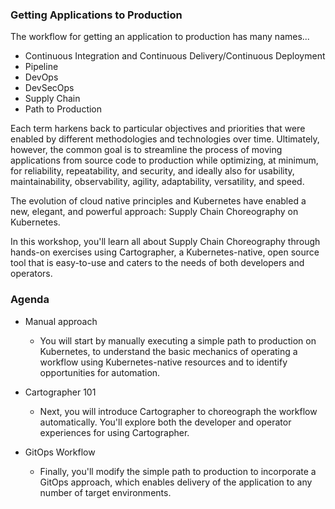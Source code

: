 ### Getting Applications to Production

The workflow for getting an application to production has many names...

- Continuous Integration and Continuous Delivery/Continuous Deployment
- Pipeline
- DevOps
- DevSecOps
- Supply Chain
- Path to Production

Each term harkens back to particular objectives and priorities that were enabled by different methodologies and technologies over time.
Ultimately, however, the common goal is to streamline the process of moving applications from source code to production while optimizing, at minimum, for reliability, repeatability, and security, and ideally also for usability, maintainability, observability, agility, adaptability, versatility, and speed.

The evolution of cloud native principles and Kubernetes have enabled a new, elegant, and powerful approach: Supply Chain Choreography on Kubernetes.

In this workshop, you'll learn all about Supply Chain Choreography through hands-on exercises using Cartographer, a Kubernetes-native, open source tool that is easy-to-use and caters to the needs of both developers and operators.

### Agenda

- Manual approach
  - You will start by manually executing a simple path to production on Kubernetes, to understand the basic mechanics of operating a workflow using Kubernetes-native resources and to identify opportunities for automation.

- Cartographer 101
  - Next, you will introduce Cartographer to choreograph the workflow automatically.
  You'll explore both the developer and operator experiences for using Cartographer.

- GitOps Workflow
  - Finally, you'll modify the simple path to production to incorporate a GitOps approach, which enables delivery of the application to any number of target environments.
